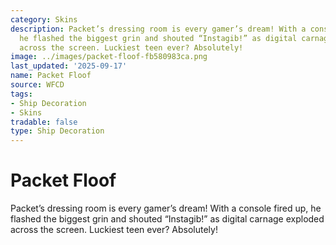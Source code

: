 ```yaml
---
category: Skins
description: Packet’s dressing room is every gamer’s dream! With a console fired up,
  he flashed the biggest grin and shouted “Instagib!” as digital carnage exploded
  across the screen. Luckiest teen ever? Absolutely!
image: ../images/packet-floof-fb580983ca.png
last_updated: '2025-09-17'
name: Packet Floof
source: WFCD
tags:
- Ship Decoration
- Skins
tradable: false
type: Ship Decoration
---
```


# Packet Floof

Packet’s dressing room is every gamer’s dream! With a console fired up, he flashed the biggest grin and shouted “Instagib!” as digital carnage exploded across the screen. Luckiest teen ever? Absolutely!

